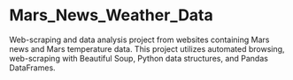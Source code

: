 # Mars_News_Weather_Data
Web-scraping and data analysis project from websites containing Mars news and Mars temperature data.  This project utilizes automated browsing, web-scraping with Beautiful Soup, Python data structures, and Pandas DataFrames. 

